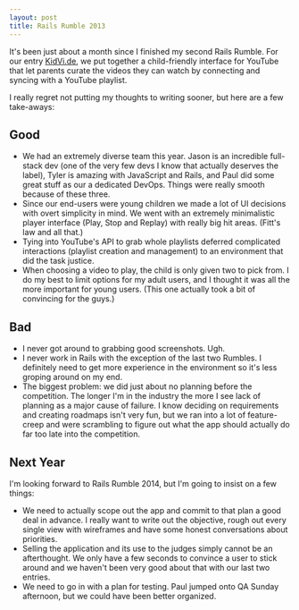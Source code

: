 ```yaml
---
layout: post
title: Rails Rumble 2013
---
```


It's been just about a month since I finished my second Rails Rumble. For our entry [KidVi.de](http://railsrumble.com/entries/107-kidvi-de), we put together a child-friendly interface for YouTube that let parents curate the videos they can watch by connecting and syncing with a YouTube playlist.

I really regret not putting my thoughts to writing sooner, but here are a few take-aways:

## Good
- We had an extremely diverse team this year. Jason is an incredible full-stack dev (one of the very few devs I know that actually deserves the label), Tyler is amazing with JavaScript and Rails, and Paul did some great stuff as our a dedicated DevOps. Things were really smooth because of these three.
- Since our end-users were young children we made a lot of UI decisions with overt simplicity in mind. We went with an extremely minimalistic player interface (Play, Stop and Replay) with really big hit areas. (Fitt's law and all that.)
- Tying into YouTube's API to grab whole playlists deferred complicated interactions (playlist creation and management) to an environment that did the task justice.
- When choosing a video to play, the child is only given two to pick from. I do my best to limit options for my adult users, and I thought it was all the more important for young users. (This one actually took a bit of convincing for the guys.)

## Bad
- I never got around to grabbing good screenshots. Ugh.
- I never work in Rails with the exception of the last two Rumbles. I definitely need to get more experience in the environment so it's less groping around on my end.
- The biggest problem: we did just about no planning before the competition. The longer I'm in the industry the more I see lack of planning as a major cause of failure. I know deciding on requirements and creating roadmaps isn't very fun, but we ran into a lot of feature-creep and were scrambling to figure out what the app should actually do far too late into the competition.

## Next Year
I'm looking forward to Rails Rumble 2014, but I'm going to insist on a few things:

- We need to actually scope out the app and commit to that plan a good deal in advance. I really want to write out the objective, rough out every single view with wireframes and have some honest conversations about priorities. 
- Selling the application and its use to the judges simply cannot be an afterthought. We only have a few seconds to convince a user to stick around and we haven't been very good about that with our last two entries.
- We need to go in with a plan for testing. Paul jumped onto QA Sunday afternoon, but we could have been better organized.

